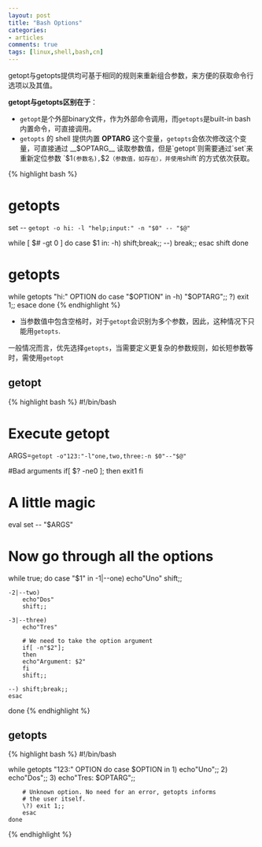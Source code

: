 ```yaml
---
layout: post
title: "Bash Options"
categories:
- articles
comments: true
tags: [linux,shell,bash,cn]
---
```



getopt与getopts提供均可基于相同的规则来重新组合参数，来方便的获取命令行选项以及其值。

__getopt与getopts区别在于__：

* `getopt`是个外部binary文件，作为外部命令调用，而`getopts`是built-in bash 内置命令，可直接调用。
* `getopts` 的 shell 提供内置 __OPTARG__ 这个变量，`getopts`会依次修改这个变量，可直接通过 __$OPTARG__ 读取参数值，但是`getopt`则需要通过`set`来重新定位参数 `$1`(参数名),`$2`（参数值，如存在），并使用`shift`的方式依次获取。
	
{% highlight bash %}
# getopts
set -- `getopt -o hi: -l "help;input:" -n "$0" -- "$@"`

while [ $# -gt 0 ]
do
	case $1 in:
		-h) shift;break;;
		--) break;;
	esac
	shift
done 

# getopts
while getopts "hi:" OPTION 
do
	case "$OPTION" in
		-h) "$OPTARG";;
		\?) exit 1;;
	esace
done
{% endhighlight %}
		

* 当参数值中包含空格时，对于`getopt`会识别为多个参数，因此，这种情况下只能用`getopts`.


一般情况而言，优先选择`getopts`，当需要定义更复杂的参数规则，如长短参数等时，需使用`getopt`


getopt
------

{% highlight bash %}
#!/bin/bash

# Execute getopt
ARGS=`getopt -o"123:"-l"one,two,three:-n $0"--"$@"`

#Bad arguments
if[ $? -ne0 ];
then
	exit1
fi

# A little magic
eval set -- "$ARGS"

# Now go through all the options
while true;
do
	case "$1" in
    -1|--one)
      	echo"Uno"
      	shift;;

    -2|--two)
      	echo"Dos"
      	shift;;
       
    -3|--three)
      	echo"Tres"

      	# We need to take the option argument
      	if[ -n"$2"];
      	then
		echo"Argument: $2"
      	fi
      	shift;;

    --) shift;break;;
    esac
done
{% endhighlight %}

getopts
-------

{% highlight bash %}
#!/bin/bash

while getopts "123:" OPTION
do
	case $OPTION in
    	1) echo"Uno";;
    	2) echo"Dos";;
    	3) echo"Tres: $OPTARG";;
 	
    	# Unknown option. No need for an error, getopts informs
    	# the user itself.
    	\?) exit 1;;
    	esac
    done
{% endhighlight %}


